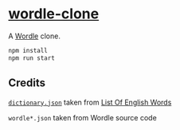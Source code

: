 # [wordle-clone](https://eryu456.github.io/wordle-clone/)

A [Wordle](https://www.powerlanguage.co.uk/wordle/) clone.

```sh
npm install
npm run start
```

## Credits

[`dictionary.json`](./dictionary.json) taken from [List Of English Words](https://github.com/dwyl/english-words)

`wordle*.json` taken from Wordle source code
